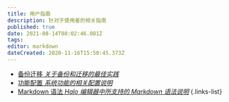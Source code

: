 ```yaml
---
title: 用户指南
description: 针对于使用者的相关指南
published: true
date: 2021-08-14T08:02:46.081Z
tags: 
editor: markdown
dateCreated: 2020-11-16T15:50:45.373Z
---
```


- [备份迁移 *关于备份和迁移的最佳实践*](/user-guide/backup-migration)
- [功能配置 *系统功能的相关配置说明*](/user-guide/config)
- [Markdown 语法 *Halo 编辑器中所支持的 Markdown 语法说明*](/user-guide/markdown)
{.links-list}
